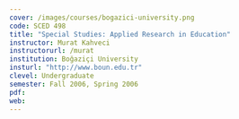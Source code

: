 ```yaml
---
cover: /images/courses/bogazici-university.png
code: SCED 498
title: "Special Studies: Applied Research in Education"
instructor: Murat Kahveci
instructorurl: /murat
institution: Boğaziçi University
insturl: "http://www.boun.edu.tr"
clevel: Undergraduate
semester: Fall 2006, Spring 2006
pdf:
web:
---
```

